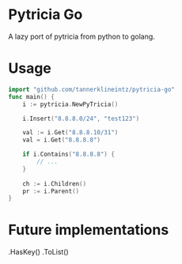 # Pytricia Go

A lazy port of pytricia from python to golang.

# Usage
``` go
import "github.com/tannerklineintz/pytricia-go"
func main() {
    i := pytricia.NewPyTricia()

    i.Insert("8.8.8.0/24", "test123")

    val := i.Get("8.8.8.10/31")
    val = i.Get("8.8.8.8")

    if i.Contains("8.8.8.8") {
        // ...
    }
    
    ch := i.Children()
    pr := i.Parent()
}
```

# Future implementations
.HasKey()
.ToList()